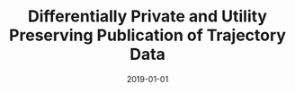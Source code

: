 ---
title: "Differentially Private and Utility Preserving Publication of Trajectory Data"
collection: publications
permalink: /publication/2019-01-01-Differentially-Private-and-Utility-Preserving-Publication-of-Trajectory-Data
pubtype: journal
date: 2019-01-01
venue: 'IEEE Transactions on Mobile Computing'
authors:  Mehmet Gursoy,  Ling Liu,  Stacey Truex,  Lei Yu
citation: ' Mehmet Gursoy,  Ling Liu,  Stacey Truex,  Lei Yu, &quot;Differentially Private and Utility Preserving Publication of Trajectory Data.&quot; IEEE Transactions on Mobile Computing, 2019.'
---